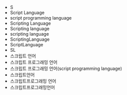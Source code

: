 ﻿- S
- Script Language
- script programming language
- Scripting Language
- Scripting language
- scripting language
- ScriptingLanguage
- ScriptLanguage
- SL
- 스크립트 언어
- 스크립트 프로그래밍 언어
- 스크립트 프로그래밍 언어(script programming language)
- 스크립트언어
- 스크립트프로그래밍 언어
- 스크립트프로그래밍언어
